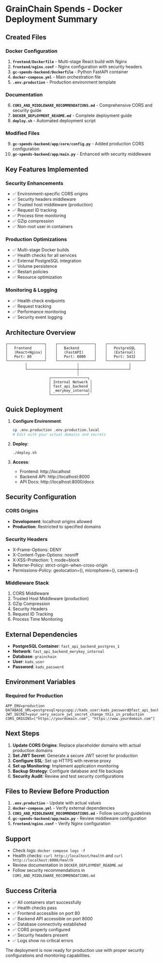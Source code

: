 # GrainChain Spends - Docker Deployment Summary

## Created Files

### Docker Configuration
1. **`frontend/Dockerfile`** - Multi-stage React build with Nginx
2. **`frontend/nginx.conf`** - Nginx configuration with security headers
3. **`gc-spends-backend/Dockerfile`** - Python FastAPI container
4. **`docker-compose.yml`** - Main orchestration file
5. **`.env.production`** - Production environment template

### Documentation
6. **`CORS_AND_MIDDLEWARE_RECOMMENDATIONS.md`** - Comprehensive CORS and security guide
7. **`DOCKER_DEPLOYMENT_README.md`** - Complete deployment guide
8. **`deploy.sh`** - Automated deployment script

### Modified Files
9. **`gc-spends-backend/app/core/config.py`** - Added production CORS configuration
10. **`gc-spends-backend/app/main.py`** - Enhanced with security middleware

## Key Features Implemented

### Security Enhancements
- ✅ Environment-specific CORS origins
- ✅ Security headers middleware
- ✅ Trusted host middleware (production)
- ✅ Request ID tracking
- ✅ Process time monitoring
- ✅ GZip compression
- ✅ Non-root user in containers

### Production Optimizations
- ✅ Multi-stage Docker builds
- ✅ Health checks for all services
- ✅ External PostgreSQL integration
- ✅ Volume persistence
- ✅ Restart policies
- ✅ Resource optimization

### Monitoring & Logging
- ✅ Health check endpoints
- ✅ Request tracking
- ✅ Performance monitoring
- ✅ Security event logging

## Architecture Overview

```
┌─────────────────┐    ┌─────────────────┐    ┌─────────────────┐
│   Frontend      │    │   Backend       │    │   PostgreSQL    │
│   (React+Nginx) │    │   (FastAPI)     │    │   (External)    │
│   Port: 80      │    │   Port: 8000    │    │   Port: 5432    │
└─────────────────┘    └─────────────────┘    └─────────────────┘
         │                       │                       │
         └───────────────────────┼───────────────────────┘
                                 │
                    ┌─────────────────┐
                    │ Internal Network │
                    │ fast_api_backend │
                    │ _merykey_internal│
                    └─────────────────┘
```

## Quick Deployment

1. **Configure Environment**:
   ```bash
   cp .env.production .env.production.local
   # Edit with your actual domains and secrets
   ```

2. **Deploy**:
   ```bash
   ./deploy.sh
   ```

3. **Access**:
   - Frontend: http://localhost
   - Backend API: http://localhost:8000
   - API Docs: http://localhost:8000/docs

## Security Configuration

### CORS Origins
- **Development**: localhost origins allowed
- **Production**: Restricted to specified domains

### Security Headers
- X-Frame-Options: DENY
- X-Content-Type-Options: nosniff
- X-XSS-Protection: 1; mode=block
- Referrer-Policy: strict-origin-when-cross-origin
- Permissions-Policy: geolocation=(), microphone=(), camera=()

### Middleware Stack
1. CORS Middleware
2. Trusted Host Middleware (production)
3. GZip Compression
4. Security Headers
5. Request ID Tracking
6. Process Time Monitoring

## External Dependencies

- **PostgreSQL Container**: `fast_api_backend_postgres_1`
- **Network**: `fast_api_backend_merykey_internal`
- **Database**: `grainchain`
- **User**: `kads_user`
- **Password**: `kads_password`

## Environment Variables

### Required for Production
```env
APP_ENV=production
DATABASE_URL=postgresql+psycopg://kads_user:kads_password@fast_api_backend_postgres_1:5432/grainchain
JWT_SECRET=your_very_secure_jwt_secret_change_this_in_production
CORS_ORIGINS=["https://yourdomain.com", "https://www.yourdomain.com"]
```

## Next Steps

1. **Update CORS Origins**: Replace placeholder domains with actual production domains
2. **Set JWT Secret**: Generate a secure JWT secret for production
3. **Configure SSL**: Set up HTTPS with reverse proxy
4. **Set up Monitoring**: Implement application monitoring
5. **Backup Strategy**: Configure database and file backups
6. **Security Audit**: Review and test security configurations

## Files to Review Before Production

1. **`.env.production`** - Update with actual values
2. **`docker-compose.yml`** - Verify external dependencies
3. **`CORS_AND_MIDDLEWARE_RECOMMENDATIONS.md`** - Follow security guidelines
4. **`gc-spends-backend/app/main.py`** - Review middleware configuration
5. **`frontend/nginx.conf`** - Verify Nginx configuration

## Support

- Check logs: `docker compose logs -f`
- Health checks: `curl http://localhost/health` and `curl http://localhost:8000/health`
- Review documentation in `DOCKER_DEPLOYMENT_README.md`
- Follow security recommendations in `CORS_AND_MIDDLEWARE_RECOMMENDATIONS.md`

## Success Criteria

- ✅ All containers start successfully
- ✅ Health checks pass
- ✅ Frontend accessible on port 80
- ✅ Backend API accessible on port 8000
- ✅ Database connectivity established
- ✅ CORS properly configured
- ✅ Security headers present
- ✅ Logs show no critical errors

The deployment is now ready for production use with proper security configurations and monitoring capabilities.
